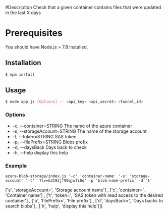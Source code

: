 #Description
Check that a given container contains files that were updated in the last X days

# Prerequisites
You  should have Node.js > 7.8 installed.

## Installation
```sh
$ npm install
```

## Usage
 ```sh
$ node app.js [Options] -- <api_key> <api_secret> <funnel_id>
```

### Options
- -c, --container=STRING  The name of the azure container
- -s, --storageAccount=STRING   The name of the storage account
- -t, --token=STRING  SAS token
- -p, --filePrefix=STRING   Blobs prefix
- -d, --daysBack      Days back to check
- -h, --help               display this help           

### Example
```
azure-blob-storage/index.js '-c' 'container-name' '-s' 'storage-account' '-t' '?sv=k2192jf90qjwfi0q' -p 'blob-name-prefix' -d '1'
```


['s', 'storageAccount=<STRING>', 'Storage account name']
    , ['c', 'container=<STRING>', 'Container name']
    , ['t', 'token=<STRING>', 'SAS token with read access to the desired container']
    , ['p', 'filePrefix=<STRING>', 'File prefix']
    , ['d', 'daysBack=<STRING>', 'Days backs to search blobs']
    , ['h', 'help', 'display this help']])